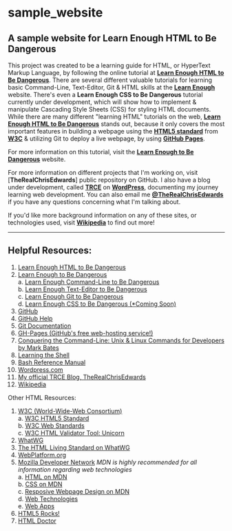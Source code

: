 # sample_website
## A sample website for **Learn Enough HTML to Be Dangerous**

This project was created to be a learning guide for HTML, or HyperText Markup Language, by following the online tutorial at [**Learn Enough HTML to Be Dangerous**](https://learnenough.com/html-tutorial). There are several different valuable tutorials for learning basic Command-Line, Text-Editor, Git & HTML skills at the [**Learn Enough**](https://learnenough.com) website. There's even a **Learn Enough CSS to Be Dangerous** tutorial currently under development, which will show how to implement & manipulate Cascading Style Sheets (CSS) for styling HTML documents. While there are many different "learning HTML" tutorials on the web, [**Learn Enough HTML to Be Dangerous**](https://learnenough.com/html-tutorial) stands out, because it only covers the most important features in building a webpage using the [**HTML5 standard**](https://www.w3.org/TR/html5) from [**W3C**](http://www.w3.org) & utilizing Git to deploy a live webpage, by using [**GitHub Pages**](https://pages.github.com).

For more information on this tutorial, visit the [**Learn Enough to Be Dangerous**](https://learnenough.com) website. 

For more information on different projects that I'm working on, visit [**TheRealChrisEdwards**] public repository on GitHub. I also have a blog under development, called [**TRCE**](https://therealchrisedwards.tech.blog/) on [**WordPress**](https://wordpress.com), documenting my journey learning web development. You can also email me [**@TheRealChrisEdwards**](mailto:TheRealChrisEdwards@outlook.com) if you have any questions concerning what I'm talking about.

If you'd like more background information on any of these sites, or technologies used, visit [**Wikipedia**](https://www.wikipedia.org) to find out more!

***
## Helpful Resources:

1. [Learn Enough HTML to Be Dangerous](https://learnenough.com/html-tutorial)
2. [Learn Enough to Be Dangerous](https://learnenough.com/)  
  a. [Learn Enough Command-Line to Be Dangerous](https://learnenough.com/command-line-tutorial)  
  b. [Learn Enough Text-Editor to Be Dangerous](https://www.learnenough.com/text-editor-tutorial)  
  c. [Learn Enough Git to Be Dangerous](https://www.learnenough.com/git-tutorial)  
  d. [Learn Enough CSS to Be Dangerous (&ast;Coming Soon)](https://www.learnenough.com/css-and-layout-tutorial)  
3. [GitHub](https://github.com)
4. [GitHub Help](https://help.github.com)
5. [Git Documentation](https://git-scm.com/doc)
6. [GH-Pages (GitHub's free web-hosting service!)](https://pages.github.com)
8. [Conquering the Command-Line: Unix & Linux Commands for Developers by Mark Bates](http://conqueringthecommandline.com/book)
9. [Learning the Shell](http://linuxcommand.org/lc3_learning_the_shell.php)
10. [Bash Reference Manual](https://www.gnu.org/software/bash/manual/bashref.html)
11. [Wordpress.com](https://wordpress.com)
12. [My official TRCE Blog, TheRealChrisEdwards](https://therealchrisedwards.tech.blog/)
13. [Wikipedia](https://www.wikipedia.org)

Other HTML Resources:

1. [W3C (World-Wide-Web Consortium)](http://www.w3.org)  
  a. [W3C HTML5 Standard](https://www.w3.org/TR/html5)  
  b. [W3C Web Standards](https://www.w3.org/standards/)  
  c. [W3C HTML Validator Tool: Unicorn](http://validator.w3.org/unicorn/)  
2. [WhatWG](https://whatwg.org/)
2. [The HTML Living Standard on WhatWG](https://html.spec.whatwg.org/multipage/)
3. [WebPlatform.org](http://www.webplatform.org/)
4. [Mozilla Developer Network](https://developer.mozilla.org/en-US/) *MDN is highly recommended for all information regarding web technologies*  
  a. [HTML on MDN](https://developer.mozilla.org/en-US/docs/Web/HTML)  
  b. [CSS on MDN](https://developer.mozilla.org/en-US/docs/Web/CSS)  
  c. [Resposive Webpage Design on MDN](https://developer.mozilla.org/en-US/Apps/Progressive/Responsive)  
  d. [Web Technologies](https://developer.mozilla.org/en-US/docs/Web)  
  e. [Web Apps](https://developer.mozilla.org/en-US/Apps)  
5. [HTML5 Rocks!](https://www.html5rocks.com/en/)
6. [HTML Doctor](http://html5doctor.com/)
